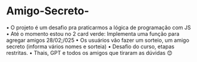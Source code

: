 ﻿# Amigo-Secreto-

•	O projeto é um desafio pra praticarmos a lógica de programação com JS 
•	Até o momento estou no 2 card verde: Implementa uma função para agregar amigos 28/02;/025
•	Os usuários vão fazer um sorteio, um amigo secreto (informa vários nomes e sorteia)
•	Desafio do curso, etapas restritas.
•	Thais, GPT e todos os amigos que tiraram as dúvidas 😊
